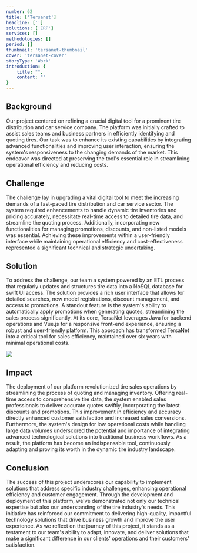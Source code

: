 ```yaml
---
number: 62
title: ['Tersanet']
headline: ['']
solutions: ['ERP']
services: []
methodologies: []
period: []
thumbnail: 'tersanet-thumbnail'
cover: 'tersanet-cover'
storyType: 'Work'
introduction: {
    title: "",
    content: ""
}
---
```


## Background

Our project centered on refining a crucial digital tool for a prominent tire distribution and car service company. The platform was initially crafted to assist sales teams and business partners in efficiently identifying and quoting tires. Our task was to enhance its existing capabilities by integrating advanced functionalities and improving user interaction, ensuring the system's responsiveness to the changing demands of the market. This endeavor was directed at preserving the tool's essential role in streamlining operational efficiency and reducing costs.

## Challenge

The challenge lay in upgrading a vital digital tool to meet the increasing demands of a fast-paced tire distribution and car service sector. The system required enhancements to handle dynamic tire inventories and pricing accurately, necessitate real-time access to detailed tire data, and streamline the quoting process. Additionally, incorporating new functionalities for managing promotions, discounts, and non-listed models was essential. Achieving these improvements within a user-friendly interface while maintaining operational efficiency and cost-effectiveness represented a significant technical and strategic undertaking.


## Solution

To address the challenge, our team a system powered by an ETL process that regularly updates and structures tire data into a NoSQL database for swift UI access. The solution provides a rich user interface that allows for detailed searches, new model registrations, discount management, and access to promotions. A standout feature is the system's ability to automatically apply promotions when generating quotes, streamlining the sales process significantly. At its core, TersaNet leverages Java for backend operations and Vue.js for a responsive front-end experience, ensuring a robust and user-friendly platform. This approach has transformed TersaNet into a critical tool for sales efficiency, maintained over six years with minimal operational costs.

![](/work/tersanet-figure-1.jpg)

## Impact

The deployment of our platform revolutionized tire sales operations by streamlining the process of quoting and managing inventory. Offering real-time access to comprehensive tire data, the system enabled sales professionals to deliver accurate quotes swiftly, incorporating the latest discounts and promotions. This improvement in efficiency and accuracy directly enhanced customer satisfaction and increased sales conversions. Furthermore, the system's design for low operational costs while handling large data volumes underscored the potential and importance of integrating advanced technological solutions into traditional business workflows. As a result, the platform has become an indispensable tool, continuously adapting and proving its worth in the dynamic tire industry landscape.

## Conclusion

The success of this project underscores our capability to implement solutions that address specific industry challenges, enhancing operational efficiency and customer engagement. Through the development and deployment of this platform, we've demonstrated not only our technical expertise but also our understanding of the tire industry's needs. This initiative has reinforced our commitment to delivering high-quality, impactful technology solutions that drive business growth and improve the user experience. As we reflect on the journey of this project, it stands as a testament to our team's ability to adapt, innovate, and deliver solutions that make a significant difference in our clients' operations and their customers' satisfaction.